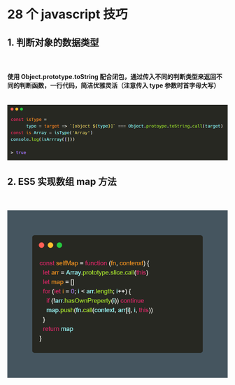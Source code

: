 # 28 个 javascript 技巧

## 1. 判断对象的数据类型

<br/>

#### 使用 Object.prototype.toString 配合闭包，通过传入不同的判断类型来返回不同的判断函数，一行代码，简洁优雅灵活（注意传入 type 参数时首字母大写）

<br/>

<img src="/javascript/js28/js-type.png"/>

## 2. ES5 实现数组 map 方法

<br/><br/>
<img src="/javascript/js28/js-map.png" alt="foo">
